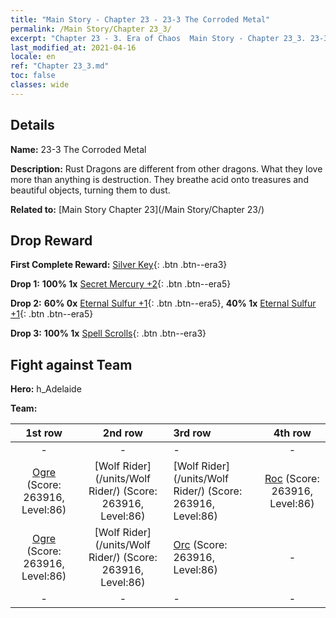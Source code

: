 ```yaml
---
title: "Main Story - Chapter 23 - 23-3 The Corroded Metal"
permalink: /Main Story/Chapter 23_3/
excerpt: "Chapter 23 - 3. Era of Chaos  Main Story - Chapter 23_3. 23-3 The Corroded Metal"
last_modified_at: 2021-04-16
locale: en
ref: "Chapter 23_3.md"
toc: false
classes: wide
---
```


## Details

 **Name:** 23-3 The Corroded Metal

 **Description:** Rust Dragons are different from other dragons. What they love more than anything is destruction. They breathe acid onto treasures and beautiful objects, turning them to dust.

 **Related to:** [Main Story Chapter 23](/Main Story/Chapter 23/)

## Drop Reward

 **First Complete Reward:** [Silver Key](/Items/con_693/){: .btn .btn--era3}

 **Drop 1:** **100% 1x** [Secret Mercury +2](/Items/mat_77/){: .btn .btn--era5}

 **Drop 2:** **60% 0x** [Eternal Sulfur +1](/Items/mat_71/){: .btn .btn--era5}, **40% 1x** [Eternal Sulfur +1](/Items/mat_71/){: .btn .btn--era5}

 **Drop 3:** **100% 1x** [Spell Scrolls](/Items/con_694/){: .btn .btn--era3}


## Fight against Team
 **Hero:** h_Adelaide

 **Team:**


  | 1st row | 2nd row | 3rd row | 4th row |
  |:----:|:----:|:----|:----:|
  | - | - | - | - |
  | [Ogre](/units/Ogre/) (Score: 263916, Level:86)  | [Wolf Rider](/units/Wolf Rider/) (Score: 263916, Level:86)  | [Wolf Rider](/units/Wolf Rider/) (Score: 263916, Level:86)  | [Roc](/units/Roc/) (Score: 263916, Level:86)  |
  | [Ogre](/units/Ogre/) (Score: 263916, Level:86)  | [Wolf Rider](/units/Wolf Rider/) (Score: 263916, Level:86)  | [Orc](/units/Orc/) (Score: 263916, Level:86)  | - |
  | - | - | - | - |


